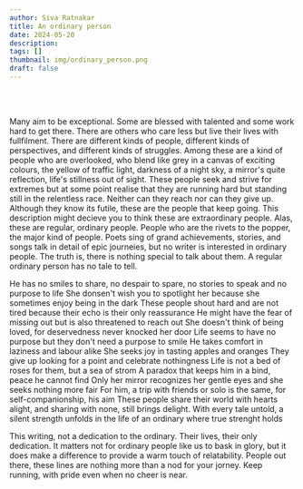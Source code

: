 ```yaml
---
author: Siva Ratnakar
title: An ordinary person
date: 2024-05-20
description: 
tags: []
thumbnail: img/ordinary_person.png
draft: false
---
```

<br><br>

Many aim to be exceptional. Some are blessed with talented and some work hard to get there. There are others who care less but live their lives with fullfilment. There are different kinds of people, different kinds of perspectives, and different kinds of struggles. 
Among these are a kind of people who are overlooked, who blend like grey in a canvas of exciting colours, the yellow of traffic light, darkness of a night sky, a mirror's quite reflection, life's stillness out of sight. 
These people seek and strive for extremes but at some point realise that they are running hard but standing still in the relentless race. Neither can they reach nor can they give up. Although they know its futile, these are the people that keep going. 
This description might decieve you to think these are extraordinary people. Alas, these are regular, ordinary people. People who are the rivets to the popper, the major kind of people. Poets sing of grand achievements, stories, and songs talk in detail of epic journeies, but no writer is interested in ordinary people. The truth is, there is nothing special to talk about them. A regular ordinary person has no tale to tell.

He has no smiles to share, no despair to spare, no stories to speak and no purpose to life
She donsen't wish you to spotlight her because she sometimes enjoy being in the dark
These people shout hard and are not tired because their echo is their only reassurance
He might have the fear of missing out but is also threatened to reach out
She doesn't think of being loved, for deservedness never knocked her door
Life seems to have no purpose but they don't need a purpose to smile
He takes comfort in laziness and labour alike
She seeks joy in tasting apples and oranges
They give up looking for a point and celebrate nothingness
Life is not a bed of roses for them, but a sea of strom
A paradox that keeps him in a bind, peace he cannot find
Only her mirror recognizes her gentle eyes and she seeks nothing more fair
For him, a trip with friends or solo is the same, for self-companionship, his aim
These people share their world with hearts alight, and sharing with none, still brings delight.
With every tale untold, a silent strength unfolds in the life of an ordinary where true strenght holds

This writing, not a dedication to the ordinary. Their lives, their only dedication. It matters not for ordinary people like us to bask in glory, but it does make a difference to provide a warm touch of relatability. People out there, these lines are nothing more than a nod for your jorney. Keep running, with pride even when no cheer is near.